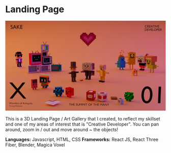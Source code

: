 # Landing Page

![main_image](https://github.com/irrevocablesake/LandingPage/blob/main/testing_output.png)

This is a 3D Landing Page / Art Gallery that I created, to reflect my skillset and one of my areas of interest that is "Creative Developer". You can pan around, zoom in / out and move around ~ the objects! 

**Languages:** Javascript, HTML, CSS
**Frameworks:** React JS, React Three Fiber, Blender, Magica Voxel
